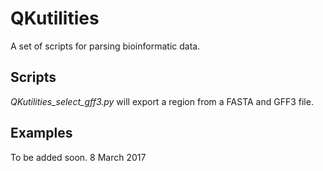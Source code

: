 # QKutilities
A set of scripts for parsing bioinformatic data.

## Scripts
<i>QKutilities_select_gff3.py</i> will export a region from a FASTA and GFF3 file.

## Examples
To be added soon. 8 March 2017
